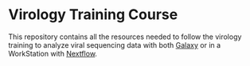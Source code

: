 # Virology Training Course

This repository contains all the resources needed to follow the virology training to analyze viral sequencing data with both [Galaxy](./Galaxy) or in a WorkStation with [Nextflow](./Nextflow).
